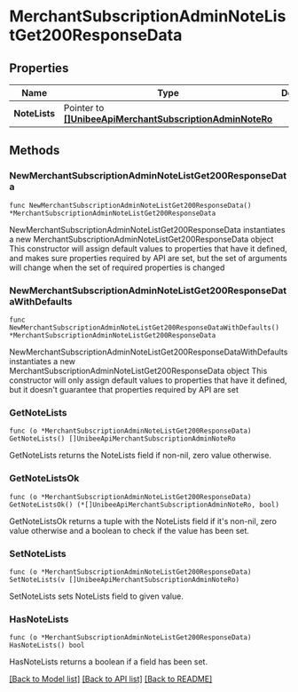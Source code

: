 # MerchantSubscriptionAdminNoteListGet200ResponseData

## Properties

Name | Type | Description | Notes
------------ | ------------- | ------------- | -------------
**NoteLists** | Pointer to [**[]UnibeeApiMerchantSubscriptionAdminNoteRo**](UnibeeApiMerchantSubscriptionAdminNoteRo.md) |  | [optional] 

## Methods

### NewMerchantSubscriptionAdminNoteListGet200ResponseData

`func NewMerchantSubscriptionAdminNoteListGet200ResponseData() *MerchantSubscriptionAdminNoteListGet200ResponseData`

NewMerchantSubscriptionAdminNoteListGet200ResponseData instantiates a new MerchantSubscriptionAdminNoteListGet200ResponseData object
This constructor will assign default values to properties that have it defined,
and makes sure properties required by API are set, but the set of arguments
will change when the set of required properties is changed

### NewMerchantSubscriptionAdminNoteListGet200ResponseDataWithDefaults

`func NewMerchantSubscriptionAdminNoteListGet200ResponseDataWithDefaults() *MerchantSubscriptionAdminNoteListGet200ResponseData`

NewMerchantSubscriptionAdminNoteListGet200ResponseDataWithDefaults instantiates a new MerchantSubscriptionAdminNoteListGet200ResponseData object
This constructor will only assign default values to properties that have it defined,
but it doesn't guarantee that properties required by API are set

### GetNoteLists

`func (o *MerchantSubscriptionAdminNoteListGet200ResponseData) GetNoteLists() []UnibeeApiMerchantSubscriptionAdminNoteRo`

GetNoteLists returns the NoteLists field if non-nil, zero value otherwise.

### GetNoteListsOk

`func (o *MerchantSubscriptionAdminNoteListGet200ResponseData) GetNoteListsOk() (*[]UnibeeApiMerchantSubscriptionAdminNoteRo, bool)`

GetNoteListsOk returns a tuple with the NoteLists field if it's non-nil, zero value otherwise
and a boolean to check if the value has been set.

### SetNoteLists

`func (o *MerchantSubscriptionAdminNoteListGet200ResponseData) SetNoteLists(v []UnibeeApiMerchantSubscriptionAdminNoteRo)`

SetNoteLists sets NoteLists field to given value.

### HasNoteLists

`func (o *MerchantSubscriptionAdminNoteListGet200ResponseData) HasNoteLists() bool`

HasNoteLists returns a boolean if a field has been set.


[[Back to Model list]](../README.md#documentation-for-models) [[Back to API list]](../README.md#documentation-for-api-endpoints) [[Back to README]](../README.md)


